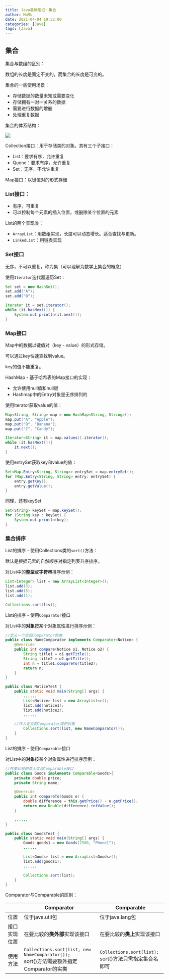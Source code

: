 ```yaml
---
title: Java基础笔记：集合
author: MuMu
date: 2021-04-04 19:32:00
categories: [Java]
tags: [Java]
---
```


## 集合

集合与数组的区别：

数组的长度是固定不变的，而集合的长度是可变的。

集合的一些使用场景：

+ 存储数据的数量未知或需要变化
+ 存储拥有一对一关系的数据
+ 需要进行数据的增删
+ 处理重复数据

集合的体系结构：

![](https://blog.caowei.xyz/blog/Jbasic-8.jpg)

Collection接口：用于存储类的对象。其有三个子接口：

+ List：要求有序，允许重复
+ Quene：要求有序，允许重复
+ Set：无序，不允许重复

Map接口：以键值对的形式存储

### List接口：

+ 有序，可重复
+ 可以控制每个元素的插入位置，或删除某个位置的元素

List的两个实现类：

+ `ArrayList`：用数组实现，长度可以动态增长。适合查找与更新。
+ `LinkedList`：用链表实现

### Set接口

无序，不可以重复，称为集（可以理解为数学上集合的概念）

使用`Iterator`迭代器遍历Set：

```java
Set set = new HashSet();
set.add("A");
set.add("B");

Iterator it = set.iterator();
while (it.hasNext()) {
    System.out.println(it.next());
}
```

### Map接口

Map中的数据以键值对（key - value）的形式存储。

可以通过key快速查找到value。

key的值不能重复。

HashMap - 基于哈希表的Map接口的实现：

+ 允许使用null值和null键
+ Hashmap中的Entry对象是无序排列的

使用Iterator获取value的值：

```java
Map<String, String> map = new HashMap<String, String>();
map.put("A", "Apple");
map.put("B", "Banana");
map.put("C", "Candy");

Iterator<String> it = map.values().iterator();
while (it.hasNext()){
    it.next();
}
```

使用entrySet获取key和value的值：

```java
Set<Map.Entry<String, String>> entrySet = map.entrySet();
for (Map.Entry<String, String> entry: entrySet) {
    entry.getKey();
    entry.getValue();
}
```

同理，还有keySet

```java
Set<String> keySet = map.keySet();
for (String key : keySet) {
    System.out.println(key);
}
```
### 集合排序

List的排序 - 使用Collections类的`sort()`方法：

默认是根据元素的自然顺序对指定列表升序排序。

对List中的**整型**或**字符串**排序示例：

```java
List<Integer> list = new ArrayList<Integer>();
list.add(3);
list.add(5);
list.add(1);

Collections.sort(list);
```

List的排序 - 使用`Comparator`接口

对List中的**对象**按某个对象属性进行排序示例：

```java
//定义一个实现Comparator的类
public class NameComparator implements Comparator<Notice> {
    @Override
    public int compare(Notice o1, Notice o2) {
        String title1 = o1.getTitle();
        String title2 = o2.getTitle();
        int n = title1.compareTo(title2);
        return n;
    }
}

public class NoticeTest {
    public static void main(String[] args) {
        ......
        List<Notice> list = new ArrayList<>();
        list.add(notice1);
        list.add(notice2);
        ......

	//传入定义的Comparator类的对象
        Collections.sort(list, new NameComparator());
    }
}
```

List的排序 - 使用`Comparable`接口

对List中的**对象**按某个对象属性进行排序示例：

```java
//在要比较的类上实现Comparable接口
public class Goods implements Comparable<Goods>{
    private double price;
    private String name;

    @Override
    public int compareTo(Goods o) {
        double difference = this.getPrice() - o.getPrice();
        return new Double(difference).intValue();
    }

    ......
}

public class GoodsTest {
    public static void main(String[] args) {
        Goods goods1 = new Goods(2500, "Phone1");
        ......

        List<Goods> list = new ArrayList<Goods>();
        list.add(goods1);
		......

        Collections.sort(list);
    }
}
```

Comparator与Comparable的区别：

|              | Comparator                                                   | Comparable                                                   |
| ------------ | ------------------------------------------------------------ | ------------------------------------------------------------ |
| 位置         | 位于java.util包                                              | 位于java.lang包                                              |
| 接口实现位置 | 在要比较的**类外部**实现该接口                               | 在要比较的**类上**实现该接口                                 |
| 使用方法     | `Collections.sort(list, new NameComparator());`<br />sort()方法需要额外指定Comparator的实类 | `Collections.sort(list);`<br />sort()方法只需指定集合名即可 |